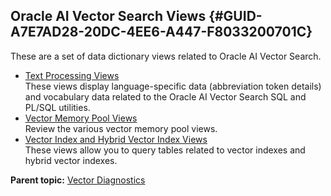 ## Oracle AI Vector Search Views {#GUID-A7E7AD28-20DC-4EE6-A447-F8033200701C}

These are a set of data dictionary views related to Oracle AI Vector Search.

  * [Text Processing Views](text-processing-views.md)  
These views display language-specific data (abbreviation token details) and vocabulary data related to the Oracle AI Vector Search SQL and PL/SQL utilities. 
  * [Vector Memory Pool Views](vector-memory-pool-views.md)  
Review the various vector memory pool views. 
  * [Vector Index and Hybrid Vector Index Views](vector-index-and-hybrid-vector-index-views.md)  
These views allow you to query tables related to vector indexes and hybrid vector indexes. 



**Parent topic:** [Vector Diagnostics](vector-diagnostics-node.md)
